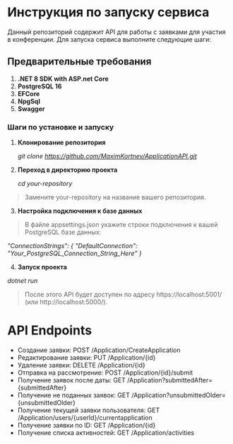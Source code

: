 # Инструкция по запуску сервиса
Данный репозиторий содержит API для работы с заявками для участия в конференции. Для запуска сервиса выполните следующие шаги:

## Предварительные требования
1. **.NET 8 SDK with ASP.net Core** 
2. **PostgreSQL 16**
3. **EFCore**
4. **NpgSql**
5. **Swagger**

### Шаги по установке и запуску
1. **Клонирование репозитория**

    *git clone https://github.com/MaximKortnev/ApplicationAPI.git*

2. **Переход в директорию проекта**
   
    *cd your-repository*
> Замените your-repository на название вашего репозитория.

3. **Настройка подключения к базе данных**

> В файле appsettings.json укажите строки подключения к вашей PostgreSQL базе данных:

*"ConnectionStrings": {
    "DefaultConnection": "Your_PostgreSQL_Connection_String_Here"
}*

4. **Запуск проекта**

*dotnet run*

> После этого API будет доступен по адресу https://localhost:5001/ (или http://localhost:5000/).

# API Endpoints
- Создание заявки: POST /Application/CreateApplication
- Редактирование заявки: PUT /Application/{id}
- Удаление заявки: DELETE /Application/{id}
- Отправка на рассмотрение: POST /Application/{id}/submit
- Получение заявок после даты: GET /Application?submittedAfter={submittedAfter}
- Получение не поданных заявок: GET /Application?unsubmittedOlder={unsubmittedOlder}
- Получение текущей заявки пользователя: GET /Application/users/{userId}/currentapplication
- Получение заявки по ID: GET /Application/{id}
- Получение списка активностей: GET /Application/activities

